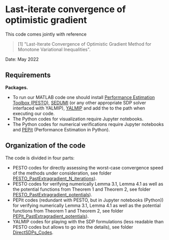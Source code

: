 # Last-iterate convergence of optimistic gradient

This code comes jointly with reference

> [1] "Last-Iterate Convergence of Optimistic Gradient Method for Monotone Variational Inequalities".

Date:    May 2022

## Requirements

**Packages.** 
- To run our MATLAB code one should install [Performance Estimation Toolbox (PESTO)](https://github.com/AdrienTaylor/Performance-Estimation-Toolbox), [SEDUMI](https://yalmip.github.io/solver/sedumi/)  (or any other appropriate SDP solver interfaced with YALMIP), [YALMIP](https://yalmip.github.io/) and add the to the path when executing our code.
- The Python codes for visualization require Jupyter notebooks.
- The Python codes for numerical verifications require Jupyter notebooks and [PEPit](https://github.com/PerformanceEstimation/PEPit) (Performance Estimation in Python).

## Organization of the code

The code is divided in four parts:
- PESTO codes for directly assessing the worst-case convergence speed of the methods under consideration, see folder [PESTO_PastExtragradient_N_iterations](/PESTO_PastExtragradient_N_iterations)).
- PESTO codes for verifying numerically Lemma 3.1, Lemma 4.1 as well as the potential functions from Theorem 1 and Theorem 2, see folder [PESTO_PastExtragradient_potentials](/PESTO_PastExtragradient_potentials)).
- PEPit codes (redundant with PESTO, but in Jupyter notebooks (Python)) for verifying numerically Lemma 3.1, Lemma 4.1 as well as the potential functions from Theorem 1 and Theorem 2, see folder [PEPit_PastExtragradient_potentials](/PEPit_PastExtragradient_potentials)).
- YALMIP codes for playing with the SDP formulations (less readable than PESTO codes but allows to go into the details), see folder [DirectSDPs_Codes](/DirectSDPs_Codes).


